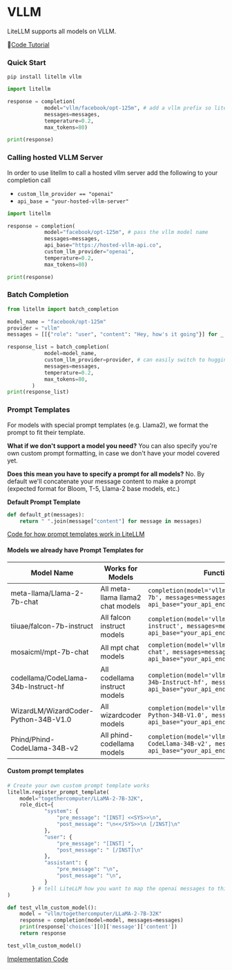 # VLLM

LiteLLM supports all models on VLLM.

🚀[Code Tutorial](https://github.com/BerriAI/litellm/blob/main/cookbook/VLLM_Model_Testing.ipynb)

### Quick Start
```
pip install litellm vllm
```
```python
import litellm 

response = completion(
            model="vllm/facebook/opt-125m", # add a vllm prefix so litellm knows the custom_llm_provider==vllm
            messages=messages,
            temperature=0.2,
            max_tokens=80)

print(response)
```

### Calling hosted VLLM Server
In order to use litellm to call a hosted vllm server add the following to your completion call

* `custom_llm_provider == "openai"`
* `api_base = "your-hosted-vllm-server"`

```python
import litellm 

response = completion(
            model="facebook/opt-125m", # pass the vllm model name
            messages=messages,
            api_base="https://hosted-vllm-api.co",
            custom_llm_provider="openai",
            temperature=0.2,
            max_tokens=80)

print(response)
```


### Batch Completion

```python
from litellm import batch_completion

model_name = "facebook/opt-125m"
provider = "vllm"
messages = [[{"role": "user", "content": "Hey, how's it going"}] for _ in range(5)]

response_list = batch_completion(
            model=model_name, 
            custom_llm_provider=provider, # can easily switch to huggingface, replicate, together ai, sagemaker, etc.
            messages=messages,
            temperature=0.2,
            max_tokens=80,
        )
print(response_list)
```
### Prompt Templates

For models with special prompt templates (e.g. Llama2), we format the prompt to fit their template.

**What if we don't support a model you need?**
You can also specify you're own custom prompt formatting, in case we don't have your model covered yet. 

**Does this mean you have to specify a prompt for all models?**
No. By default we'll concatenate your message content to make a prompt (expected format for Bloom, T-5, Llama-2 base models, etc.)

**Default Prompt Template**
```python
def default_pt(messages):
    return " ".join(message["content"] for message in messages)
```

[Code for how prompt templates work in LiteLLM](https://github.com/BerriAI/litellm/blob/main/litellm/llms/prompt_templates/factory.py)


#### Models we already have Prompt Templates for

| Model Name | Works for Models | Function Call |
| -------- | -------- | -------- |
| meta-llama/Llama-2-7b-chat | All meta-llama llama2 chat models| `completion(model='vllm/meta-llama/Llama-2-7b', messages=messages, api_base="your_api_endpoint")` |
| tiiuae/falcon-7b-instruct | All falcon instruct models | `completion(model='vllm/tiiuae/falcon-7b-instruct', messages=messages, api_base="your_api_endpoint")` |
| mosaicml/mpt-7b-chat | All mpt chat models | `completion(model='vllm/mosaicml/mpt-7b-chat', messages=messages, api_base="your_api_endpoint")` |
| codellama/CodeLlama-34b-Instruct-hf | All codellama instruct models | `completion(model='vllm/codellama/CodeLlama-34b-Instruct-hf', messages=messages, api_base="your_api_endpoint")` |
| WizardLM/WizardCoder-Python-34B-V1.0 | All wizardcoder models | `completion(model='vllm/WizardLM/WizardCoder-Python-34B-V1.0', messages=messages, api_base="your_api_endpoint")` |
| Phind/Phind-CodeLlama-34B-v2 | All phind-codellama models | `completion(model='vllm/Phind/Phind-CodeLlama-34B-v2', messages=messages, api_base="your_api_endpoint")` |

#### Custom prompt templates

```python 
# Create your own custom prompt template works 
litellm.register_prompt_template(
	model="togethercomputer/LLaMA-2-7B-32K",
	role_dict={
            "system": {
                "pre_message": "[INST] <<SYS>>\n",
                "post_message": "\n<</SYS>>\n [/INST]\n"
            },
            "user": { 
                "pre_message": "[INST] ",
                "post_message": " [/INST]\n"
            }, 
            "assistant": {
                "pre_message": "\n",
                "post_message": "\n",
            }
        } # tell LiteLLM how you want to map the openai messages to this model
)

def test_vllm_custom_model():
    model = "vllm/togethercomputer/LLaMA-2-7B-32K"
    response = completion(model=model, messages=messages)
    print(response['choices'][0]['message']['content'])
    return response

test_vllm_custom_model()
```

[Implementation Code](https://github.com/BerriAI/litellm/blob/6b3cb1898382f2e4e80fd372308ea232868c78d1/litellm/utils.py#L1414)

